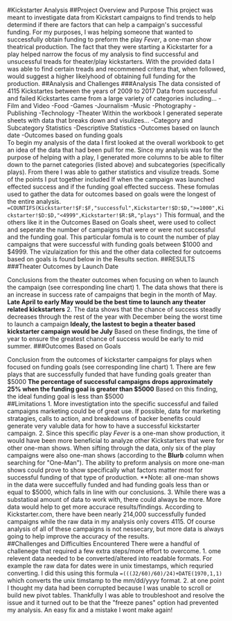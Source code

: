 #Kickstarter Analysis
##Project Overview and Purpose
	This project was meant to investigate data from Kickstart campaigns to find trends to help determind if there are factors that can help a campaign's successful funding.
	For my purposes, I was helping someone that wanted to successfully obtain funding to preform the play _Fever_, a one-man show theatrical production.
	The fact that they were starting a Kickstarter for a play helped narrow the focus of my analysis to find successful and unsucessful treads for theater/play kickstarters.
	With the provided data I was able to find certain treads and recommened critera that, when followed, would suggest a higher likelyhood of obtaining full funding for the production.
##Analysis and Challenges
###Analysis
The data consisted of 4115 Kickstartes between the years of 2009 to 2017
Data from successful and failed Kickstartes came from a large variety of categories including... 
	-Film and Video
	-Food
	-Games
	-Journalism
	-Music
	-Photography
	-Publishing
	-Technology
	-Theater
Within the workbook I generated seperate sheets with data that breaks down and visulizes...
	-Category and Subcategory Statistics
	-Descriptive Statistics
	-Outcomes based on launch date
	-Outcomes based on funding goals			
To begin my analysis of the data I first looked at the overall workbook to get an idea of the data that had been pull for me.
Since my analysis was for the purpose of helping with a play, I generated more columns to be able to filter down to the parnet categories (listed above) and subcategories (specifically plays).
From there I was able to gather statistics and visulize treads.
Some of the points I put together included If when the campaign was launched effected success and if the funding goal effected success. These fomulas used to gather the data for outcomes based on goals were the longest of the entire analysis.
`=COUNTIFS(Kickstarter!$F:$F,"successful",Kickstarter!$D:$D,">=1000",Kickstarter!$D:$D,"<4999",Kickstarter!$R:$R,"plays")` This formual, and the others like it in the Outcomes Based on Goals sheet, were used to collect and seperate the number of campaigns that were or were not successful and the funding goal.
This particular fomula is to count the number of play campaigns that were successful with funding goals between $1000 and $4999. The vizulaization for this and the other data collected for outcoems based on goals is found below in the Results section.
##RESULTS
###Theater Outcomes by Launch Date		



Conclusions from the theater outcomes when focusing on when to launch the campaign (see corresponding line chart)
	1. The data shows that there is an increase in success rate of campaigns that begin in the month of May.
		**Late April to early May would be the best time to launch any theater related kickstarters** 
	2. The data shows that the chance of success steadly decreases through the rest of the year with December being the worst time to launch a campaign
		**Idealy, the lastest to begin a theater based kickstarter campaign would be July**
	Based on these findings, the time of year to ensure the greatest chance of success would be early to mid summer. 
###Outcomes Based on Goals



Conclusion from the outcomes of kickstarter campaigns for plays when focused on funding goals (see corresponding line chart)
	1. There are few plays that are successfully funded that have funding goals greater than $5000
		**The percentage of successful campaigns drops approximately 25% when the funding goal is greater than $5000**
Based on this finding, the ideal funding goal is less than $5000			
##Limitations
	1.	More investigtation into the specific successful and failed campaigns marketing could be of great use.
		If possible, data for marketing stratagies, calls to action, and breakdowns of backer benefits could generate very valuble data for how to have a successful kickstarter campaign.
	2.	Since this specific play _Fever_ is a one-man show production, it would have been more beneficial to analyze other Kickstarters that were for other one-man shows.
		When sifting through the data, only six of the play campaigns were also one-man shows (according to the **Blurb** column when searching for "One-Man"). 
		The ability to preform analysis on more one-man shows could prove to show specifically what factors matter most for successful funding of that type of production.
			**Note: all one-man shows in the data were succeffully funded and had funding goals less than or equal to $5000, which falls in line with our conclusions.
	3.	While there was a substatioal amount of data to work with, there could always be more. More data would help to get more accurace results/findings.
		According to Kickstarter.com, there have been nearly 214,000 successfully funded campaigns while the raw data in my analysis only covers 4115. 
		Of course analysis of all of these campaigns is not nessecary, but more data is always going to help improve the accuracy of the results.				
##Challenges and Difficulties Encountered
There were a handful of challenege that required a few extra steps/more effort to overcome. 
	1. ome relevent data needed to be converted/altered into readable formats. For example the raw data for dates were in unix timestamps, which requried converting. I did this using this formula `=(((J2/60)/60)/24)+DATE(1970,1,1)` which converts the unix timstamp to the mm/dd/yyyy format. 
	2. at one point I thought my data had been corrupted because I was unable to scroll or build new pivot tables. Thankfully I was able to troubleshoot and resolve the issue and it turned out to be that the "freeze panes" option had prevented my analysis. An easy fix and a mistake I wont make again!

				
				
				